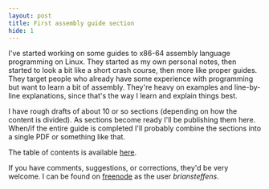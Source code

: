 ```yaml
---
layout: post
title: First assembly guide section
hide: 1
---
```


<p>
    I've started working on some guides to x86-64 assembly language programming
    on Linux. They started as my own personal notes, then started to look a bit
    like a short crash course, then more like proper guides. They target people
    who already have some experience with programming but want to learn a bit
    of assembly. They're heavy on examples and line-by-line explanations, since
    that's the way I learn and explain things best.
</p>

<p>
    I have rough drafts of about 10 or so sections (depending on how the
    content is divided). As sections become ready I'll be publishing them here.
    When/if the entire guide is completed I'll probably combine the sections
    into a single PDF or something like that.
</p>

<p>
    The table of contents is available
    <a href="/introduction-to-64-bit-assembly/">here</a>.
</p>

<p>
    If you have comments, suggestions, or corrections, they'd be very welcome.
    I can be found on <a href="https://freenode.net">freenode</a> as the user
    <em>briansteffens</em>.
</p>
